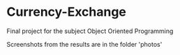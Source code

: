 # Currency-Exchange
Final project for the subject Object Oriented Programming 

Screenshots from the results are in the folder 'photos'
